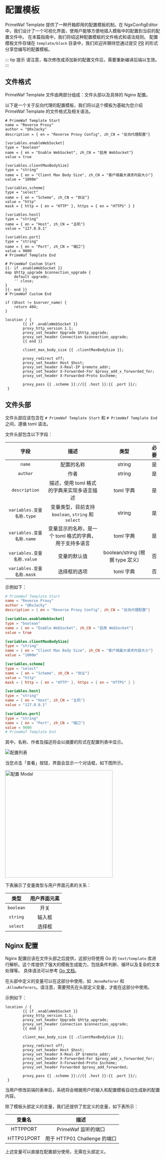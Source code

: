 # 配置模板

PrimeWaf Template 提供了一种开箱即用的配置模板机制。在 NgxConfigEditor 中，我们设计了一个可视化界面，使用户能够方便地插入模板中的配置到当前的配置文件中。
在本篇指南中，我们将绍这种配置模板的文件格式和语法规则。
配置模板文件存储在 `template/block` 目录中，我们欢迎并期待您通过提交 [PR](https://github.com/0xJacky/nginx-ui/pulls) 的形式分享您编写的配置模板。

::: tip 提示
请注意，每次修改或添加新的配置文件后，需要重新编译后端以生效。
:::

## 文件格式

PrimeWaf Template 文件由两部分组成：文件头部以及具体的 Nginx 配置。

以下是一个关于反向代理的配置模板，我们将以这个模板为基础为您介绍 PrimeWaf Template 的文件格式及相关语法。

```nginx configuration
# PrimeWaf Template Start
name = "Reverse Proxy"
author = "@0xJacky"
description = { en = "Reverse Proxy Config", zh_CN = "反向代理配置"}

[variables.enableWebSocket]
type = "boolean"
name = { en = "Enable WebSocket", zh_CN = "启用 WebSocket"}
value = true

[variables.clientMaxBodySize]
type = "string"
name = { en = "Client Max Body Size", zh_CN = "客户端最大请求内容大小"}
value = "1000m"

[variables.scheme]
type = "select"
name = { en = "Scheme", zh_CN = "协议"}
value = "http"
mask = { http = { en = "HTTP" }, https = { en = "HTTPS" } }

[variables.host]
type = "string"
name = { en = "Host", zh_CN = "主机"}
value = "127.0.0.1"

[variables.port]
type = "string"
name = { en = "Port", zh_CN = "端口"}
value = 9000
# PrimeWaf Template End

# PrimeWaf Custom Start
{{- if .enableWebSocket }}
map $http_upgrade $connection_upgrade {
    default upgrade;
    '' close;
}
{{- end }}
# PrimeWaf Custom End

if ($host != $server_name) {
    return 404;
}

location / {
        {{ if .enableWebSocket }}
        proxy_http_version 1.1;
        proxy_set_header Upgrade $http_upgrade;
        proxy_set_header Connection $connection_upgrade;
        {{ end }}

        client_max_body_size {{ .clientMaxBodySize }};

        proxy_redirect off;
        proxy_set_header Host $host;
        proxy_set_header X-Real-IP $remote_addr;
        proxy_set_header X-Forwarded-For $proxy_add_x_forwarded_for;
        proxy_set_header X-Forwarded-Proto $scheme;

        proxy_pass {{ .scheme }}://{{ .host }}:{{ .port }}/;
 }
```

## 文件头部

文件头部应该包含在 `# PrimeWaf Template Start` 和 `# PrimeWaf Template End` 之间，遵循 toml 语法。

文件头部包含以下字段：

|           字段           |                    描述                    |             类型              | 必要 |
|:----------------------:|:----------------------------------------:|:---------------------------:|:--:|
|         `name`         |                  配置的名称                   |           string            | 是  |
|        `author`        |                    作者                    |           string            | 是  |
|     `description`      |         描述，使用 toml 格式的字典来实现多语言描述         |           toml 字典           | 是  |
| `variables.变量名称.type`  | 变量类型，目前支持 `boolean`, `string` 和 `select` |           string            | 是  |
| `variables.变量名称.name`  |      变量显示的名称，是一个 toml 格式的字典，用于支持多语言      |           toml 字典           | 是  |
| `variables.变量名称.value` |                  变量的默认值                  | boolean/string (根据 type 定义) | 否  |
| `variables.变量名称.mask`  |                  选择框的选项                  |           toml 字典           | 否  |

示例如下：

```toml
# PrimeWaf Template Start
name = "Reverse Proxy"
author = "@0xJacky"
description = { en = "Reverse Proxy Config", zh_CN = "反向代理配置"}

[variables.enableWebSocket]
type = "boolean"
name = { en = "Enable WebSocket", zh_CN = "启用 WebSocket"}
value = true

[variables.clientMaxBodySize]
type = "string"
name = { en = "Client Max Body Size", zh_CN = "客户端最大请求内容大小"}
value = "1000m"

[variables.scheme]
type = "select"
name = { en = "Scheme", zh_CN = "协议"}
value = "http"
mask = { http = { en = "HTTP" }, https = { en = "HTTPS" } }

[variables.host]
type = "string"
name = { en = "Host", zh_CN = "主机"}
value = "127.0.0.1"

[variables.port]
type = "string"
name = { en = "Port", zh_CN = "端口"}
value = 9000
# PrimeWaf Template End
```

其中，名称、作者及描述将会以摘要的形式在配置列表中显示。

![配置列表](/assets/nginx-ui-template/zh_CN/config-template-list.png)

当您点击「查看」按钮，界面会显示一个对话框，如下图所示。

<img src="/assets/nginx-ui-template/zh_CN/config-ui.png" width="350px" title="配置 Modal" />

下表展示了变量类型与用户界面元素的关系：

|    类型     | 用户界面元素 |
|:---------:|:------:|
| `boolean` |   开关   |
| `string`  |  输入框   |
| `select`  |  选择框   |


## Nginx 配置
Nginx 配置应该在文件头部之后提供，这部分将使用 Go 的 `text/template` 库进行解析。这个库提供了强大的模板生成能力，包括条件判断、循环以及复杂的文本处理等。
具体语法可以参考 [Go 文档](https://pkg.go.dev/text/template)。

在头部中定义的变量可以在这部分中使用，如 `.NoneReferer` 和 `.AllowReferers`。请注意，需要预先在头部定义变量，才能在这部分中使用。

示例如下：

```nginx configuration
location / {
        {{ if .enableWebSocket }}
        proxy_http_version 1.1;
        proxy_set_header Upgrade $http_upgrade;
        proxy_set_header Connection $connection_upgrade;
        {{ end }}

        client_max_body_size {{ .clientMaxBodySize }};

        proxy_redirect off;
        proxy_set_header Host $host;
        proxy_set_header X-Real-IP $remote_addr;
        proxy_set_header X-Forwarded-For $proxy_add_x_forwarded_for;
        proxy_set_header X-Forwarded-Proto $scheme;
        proxy_set_header Forwarded $proxy_add_forwarded;

        proxy_pass {{ .scheme }}://{{ .host }}:{{ .port }}/;
 }
```

当用户修改前端的表单后，系统将会根据用户的输入和配置模板自动生成新的配置内容。

除了模板头部定义的变量，我们还提供了宏定义的变量，如下表所示：

|    变量名     |           描述            |
|:----------:|:-----------------------:|
|  HTTPPORT  |     PrimeWaf 监听的端口      |
| HTTP01PORT | 用于 HTTP01 Challenge 的端口 |

上述变量可以直接在配置部分使用，无需在头部定义。
